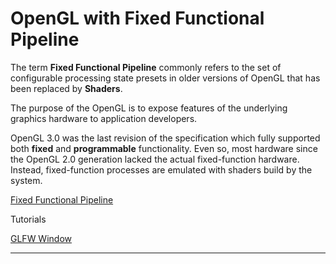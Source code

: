 # OpenGL with Fixed Functional Pipeline

The term **Fixed Functional Pipeline** commonly refers to the set of configurable processing state presets in older versions of OpenGL that has been replaced by **Shaders**.

The purpose of the OpenGL is to expose features of the underlying graphics hardware to application developers.

OpenGL 3.0 was the last revision of the specification which fully supported both **fixed** and **programmable** functionality. Even so, most hardware since the OpenGL 2.0 generation lacked the actual fixed-function hardware. Instead, fixed-function processes are emulated with shaders build by the system.

[Fixed Functional Pipeline](https://www.khronos.org/opengl/wiki/Fixed_Function_Pipeline)

Tutorials

[GLFW Window](001_glfw_window/README.md)

---
